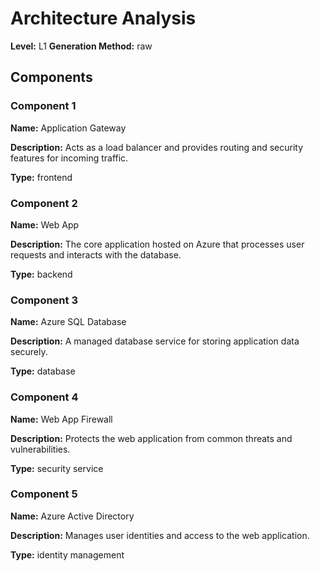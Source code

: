 # Architecture Analysis

**Level:** L1
**Generation Method:** raw

## Components

### Component 1

**Name:** Application Gateway

**Description:** Acts as a load balancer and provides routing and security features for incoming traffic.

**Type:** frontend

### Component 2

**Name:** Web App

**Description:** The core application hosted on Azure that processes user requests and interacts with the database.

**Type:** backend

### Component 3

**Name:** Azure SQL Database

**Description:** A managed database service for storing application data securely.

**Type:** database

### Component 4

**Name:** Web App Firewall

**Description:** Protects the web application from common threats and vulnerabilities.

**Type:** security service

### Component 5

**Name:** Azure Active Directory

**Description:** Manages user identities and access to the web application.

**Type:** identity management

